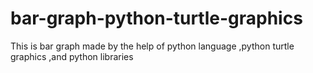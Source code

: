 # bar-graph-python-turtle-graphics
This is bar graph made by the help of python language ,python turtle graphics ,and python libraries

